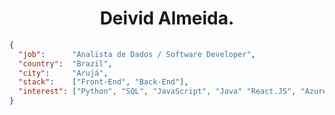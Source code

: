 
<h1 align="center">Deivid Almeida.</h1>


```json
{
  "job":      "Analista de Dados / Software Developer",
  "country":  "Brazil",
  "city":     "Arujá",
  "stack":    ["Front-End", "Back-End"],
  "interest": ["Python", "SQL", "JavaScript", "Java" "React.JS", "Azure", "AWS", "GCP"]
}
```
